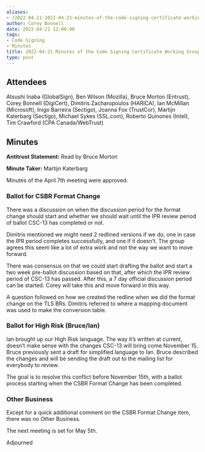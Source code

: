 ```yaml
---
aliases:
- /2022-04-21-2022-04-21-minutes-of-the-code-signing-certificate-working-group/
author: Corey Bonnell
date: 2022-04-21 12:00:00
tags:
- Code Signing
- Minutes
title: 2022-04-21 Minutes of the Code Signing Certificate Working Group
type: post
---
```


## Attendees 

Atsushi Inaba (GlobalSign), Ben Wilson (Mozilla), Bruce Morton (Entrust), Corey Bonnell (DigiCert), Dimitris Zacharopoulos (HARICA), Ian McMillan (Microsoft), Inigo Barreira (Sectigo), Joanna Fox (TrustCor), Martijn Katerbarg (Sectigo), Michael Sykes (SSL.com), Roberto Quinones (Intel), Tim Crawford (CPA Canada/WebTrust)

## Minutes 

**Antitrust Statement:** Read by Bruce Morton

**Minute Taker:** Martijn Katerbarg

Minutes of the April 7th meeting were approved.

### Ballot for CSBR Format Change 

There was a discussion on when the discussion period for the format change should start and whether we should wait until the IPR review period of ballot CSC-13 has completed or not.

Dimitris mentioned we might need 2 redlined versions if we do, one in case the IPR period completes successfully, and one if it doesn’t. The group agrees this seem like a lot of extra work and not the way we want to move forward.

There was consensus on that we could start drafting the ballot and start a two week pre-ballot discussion based on that, after which the IPR review period of CSC-13 has passed. After this, a 7 day official discussion period can be started. Corey will take this and move forward in this way.

A question followed on how we created the redline when we did the format change on the TLS BRs. Dimitris referred to where a mapping document was used to make the conversion table.

### Ballot for High Risk (Bruce/Ian) 

Ian brought up our High Risk language. The way it’s written at current, doesn’t make sense with the changes CSC-13 will bring come November 15. Bruce previously sent a draft for simplified language to Ian. Bruce described the changes and will be sending the draft out to the mailing list for everybody to review.

The goal is to resolve this conflict before November 15th, with a ballot process starting when the CSBR Format Change has been completed.

### Other Business 

Except for a quick additional comment on the CSBR Format Change item, there was no Other Business.

The next meeting is set for May 5th.

Adjourned